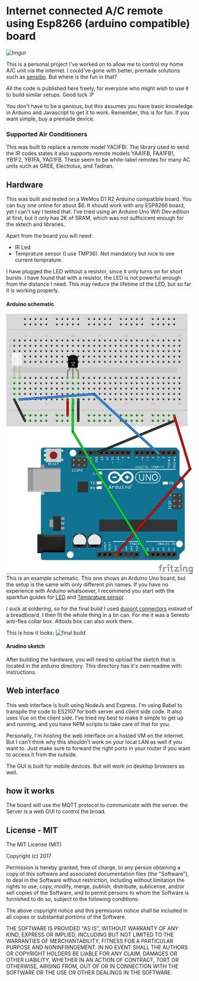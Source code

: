 # Internet connected A/C remote using Esp8266 (arduino compatible) board

![Imgur](https://i.imgur.com/Dpmky3r.png?1)

This is a personal project I've worked on to allow me to control my home A/C unit via the internet. I could've gone with better, premade solutions such as [sensibo](https://sensibo.com/). But where is the fun in that? 

All the code is published here freely, for everyone who might wish to use it to build similar setups. Good luck :P

You don't have to be a genious, but this assumes you have basic knowledge in Arduino and Javascript to get it to work. Remember, this is for fun. If you want simple, buy a premade device.

### Supported Air Conditioners
This was built to replace a remote model YACIFBI. The library used to send the IR codes states it also supports remote models YAA1FB, FAA1FB1, YB1F2, YB1FA, YAG1FB. These seem to be white-label remotes for many AC units such as GREE, Electrolux, and Tadiran. 

## Hardware
This was built and tested on a WeMos D1 R2 Arduino compatible board. You can buy one online for about $6. It should work with any ESP8266 board, yet I can't say I tested that. I've tried using an Arduino Uno Wifi Dev edition at first, but it only has 2K of SRAM, which was not sufficicent enough for the sktech and libraries.

Apart from the board you will need:
* IR Led
* Temprature sensor (I use TMP36). Not mandatory but nice to see current temprature.

I have plugged the LED without a resistor, since it only turns on for short bursts. I have found that with a resistor, the LED is not powerful enough from the distance I need. This may reduce the lifetime of the LED, but so far it is working properly.

#### Arduino schematic
![Schematic](https://raw.githubusercontent.com/Zappatta/wremote/master/schematic.jpg)
This is an example schematic. This one shows an Arduino Uno board, but the setup is the same with only different pin names. If you have no experience with Arduino whatsoever, I recommend you start with the sparkfun guides for [LED](https://learn.sparkfun.com/tutorials/sik-experiment-guide-for-arduino---v32/experiment-1-blinking-an-led) and [Temprature sensor](https://learn.sparkfun.com/tutorials/sik-experiment-guide-for-arduino---v32/experiment-7-reading-a-temperature-sensor). 

I suck at soldering, so for the final build I used [dupont connectors](http://www.instructables.com/id/Fitting-Dupont-Connectors/) instead of a breadboard. I then fit the whole thing in a tin can. For me it was a Seresto anti-flea collar box. Altoids box can also work there. 

This is how it looks:
![final build](https://i.imgur.com/oeP57hU.png)

#### Arudino sketch
After building the hardware, you will need to upload the sketch that is located in the arduino directory. This directory has it's own readme with instructions.

## Web interface
This web interface is built using NodeJs and Express. I'm using Babel to transpile the code to ES2107 for both server and client side code. It also uses Vue on the client side. I've tried my best to make it simple to get up and running, and you have NPM scripts to take care of that for you.

Personally, I'm hosting the web interface on a hosted VM on the internet. But I can't think why this shouldn't work on your local LAN as well if you want to. Just make sure to forward the right ports in your router if you want to access it from the outside. 

The GUI is built for mobile devices. But will work on desktop browsers as well.

## how it works
The board will use the MQTT protocol to communicate with the server. the Server is a web GUI to control the broad.

## License - MIT

The MIT License (MIT)

Copyright (c) 2017 

Permission is hereby granted, free of charge, to any person obtaining a copy
of this software and associated documentation files (the "Software"), to deal
in the Software without restriction, including without limitation the rights
to use, copy, modify, merge, publish, distribute, sublicense, and/or sell
copies of the Software, and to permit persons to whom the Software is
furnished to do so, subject to the following conditions:

The above copyright notice and this permission notice shall be included in all
copies or substantial portions of the Software.

THE SOFTWARE IS PROVIDED "AS IS", WITHOUT WARRANTY OF ANY KIND, EXPRESS OR
IMPLIED, INCLUDING BUT NOT LIMITED TO THE WARRANTIES OF MERCHANTABILITY,
FITNESS FOR A PARTICULAR PURPOSE AND NONINFRINGEMENT. IN NO EVENT SHALL THE
AUTHORS OR COPYRIGHT HOLDERS BE LIABLE FOR ANY CLAIM, DAMAGES OR OTHER
LIABILITY, WHETHER IN AN ACTION OF CONTRACT, TORT OR OTHERWISE, ARISING FROM,
OUT OF OR IN CONNECTION WITH THE SOFTWARE OR THE USE OR OTHER DEALINGS IN THE
SOFTWARE.
